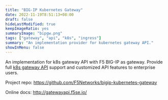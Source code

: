 ```yaml
---
title: "BIG-IP Kubernetes Gateway"
date: 2022-11-19T8:51:13+08:00
draft: false
hideLastModified: true
keepImageRatio: yes
summaryImage: "bipgw.png"
tags: ["gateway", "api", "k8s", "ingress"]
summary: "An implementation provider for kubernetes gateway API."
showInMenu: false
---
```


An implementation for k8s gateway API  with F5 BIG-IP as gateway. Provide full [k8s gateway API](https://gateway-api.sigs.k8s.io/) support and customized API features to enterprise users.



Project repo: https://github.com/F5Networks/bigip-kubernetes-gateway

Online docs: http://gatewayapi.f5se.io/